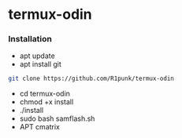 # termux-odin
### Installation
- apt update 
- apt install git
```bash
git clone https://github.com/R1punk/termux-odin
```
- cd termux-odin
- chmod +x install
- ./install
- sudo bash samflash.sh
- APT cmatrix

